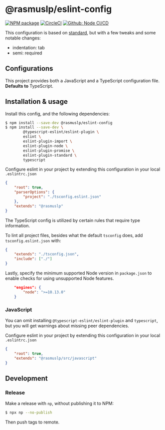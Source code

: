 # @rasmuslp/eslint-config

[![NPM package](https://img.shields.io/npm/v/@rasmuslp/eslint-config.svg)](https://www.npmjs.com/package/@rasmuslp/eslint-config)
[![CircleCI](https://circleci.com/gh/rasmuslp/eslint-config-rasmuslp.svg?style=shield)](https://circleci.com/gh/rasmuslp/eslint-config-rasmuslp)
[![Github: Node CI/CD](https://github.com/rasmuslp/eslint-config-rasmuslp/workflows/Node%20CI%2FCD/badge.svg)](https://github.com/rasmuslp/eslint-config-rasmuslp/actions)

This configuration is based on [standard](https://github.com/standard/eslint-config-standard), but with a few tweaks and some notable changes:
* indentation: tab
* semi: required

## Configurations
This project provides both a JavaScript and a TypeScript configuration file. **Defaults to** TypeScript.

## Installation & usage
Install this config, and the following dependencies:
```bash
$ npm install --save-dev @rasmuslp/eslint-config
$ npm install --save-dev \
		@typescript-eslint/eslint-plugin \
		eslint \
		eslint-plugin-import \
		eslint-plugin-node \
		eslint-plugin-promise \
		eslint-plugin-standard \
		typescript
```

Configure eslint in your project by extending this configuration in your local `.eslintrc.json`
```json
{
	"root": true,
	"parserOptions": {
		"project": "./tsconfig.eslint.json"
	},
	"extends": "@rasmuslp"
}
```
The TypeScript config is utilized by certain rules that require type information.


To lint all project files, besides what the default `tsconfig` does, add `tsconfig.eslint.json` with:
```json
{
	"extends": "./tsconfig.json",
	"include": ["./"]
}
```

Lastly, specify the minimum supported Node version in `package.json` to enable checks for using unsupported Node features.
```json
	"engines": {
		"node": ">=10.13.0"
	}
```

### JavaScript
You can omit installing `@typescript-eslint/eslint-plugin` and `typescript`, but you will get warnings about missing peer dependencies.

Configure eslint in your project by extending this configuration in your local `.eslintrc.json`
```json
{
	"root": true,
	"extends": "@rasmuslp/src/javascript"
}
```

## Development

### Release
Make a release with `np`, without publishing it to NPM:
```bash
$ npx np --no-publish
```
Then push tags to remote.
